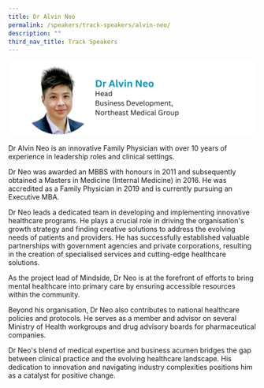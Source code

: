 ```yaml
---
title: Dr Alvin Neo
permalink: /speakers/track-speakers/alvin-neo/
description: ""
third_nav_title: Track Speakers
---
```

<div style="display: flex; flex-wrap: wrap;">
  <div style="flex-basis: 100%; max-width: 100%;">
    <img alt="track speakers 1" src="/images/SpeakersPhoto/alvinneo.png">
  </div>
	</div>
	
Dr Alvin Neo is an innovative Family Physician with over 10 years of experience in leadership roles and clinical settings. 

Dr Neo was awarded an MBBS with honours in 2011 and  subsequently obtained a Masters in Medicine (Internal Medicine) in 2016. He  was accredited as a Family Physician in 2019 and is currently pursuing an Executive MBA. 

Dr Neo leads a dedicated team in developing and implementing innovative healthcare programs. He plays a crucial role in driving the organisation's growth strategy and finding creative solutions to address the evolving needs of patients and providers. He has successfully established valuable partnerships with government agencies and private corporations, resulting in the creation of specialised services and cutting-edge healthcare solutions.
	
As the project lead of Mindside, Dr Neo is at the forefront of efforts to bring mental healthcare into primary care by ensuring accessible resources within the community.

Beyond his organisation, Dr Neo also contributes to national healthcare policies and protocols. He serves as a member and advisor on several Ministry of Health workgroups and drug advisory boards for pharmaceutical companies.
	
Dr Neo's blend of medical expertise and business acumen bridges the gap between clinical practice and the evolving healthcare landscape. His dedication to innovation and navigating industry complexities positions him as a catalyst for positive change.